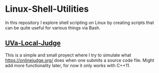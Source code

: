 # Linux-Shell-Utilities
In this repository I explore shell scripting on Linux by creating scripts that can be quite useful for various things via Bash.


## [UVa-Local-Judge](https://github.com/Jeremias-V/Linux-Shell-Utilities/tree/master/UVa-Local-Judge)
This is a simple and small proyect where I try to simulate what https://onlinejudge.org/ does when one submits a source code file.
Might add more functionality later, for now it only works with C++11.
